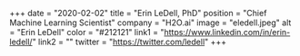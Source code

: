 +++ 
date = "2020-02-02" 
title = "Erin LeDell, PhD" 
position = "Chief Machine Learning Scientist" 
company = "H2O.ai" 
image = "eledell.jpeg" 
alt = "Erin LeDell" 
color = "#212121" 
link1 = "https://www.linkedin.com/in/erin-ledell/" 
link2 = ""
twitter = "https://twitter.com/ledell"
+++